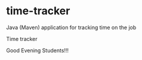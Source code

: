 # time-tracker
Java (Maven) application for tracking time on the job

Time tracker

Good Evening Students!!!


